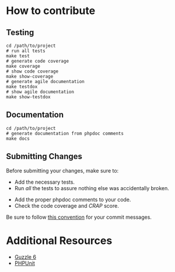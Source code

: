 # How to contribute

## Testing

    cd /path/to/project
    # run all tests
    make test
    # generate code coverage
    make coverage
    # show code coverage
    make show-coverage
    # generate agile documentation
    make testdox
    # show agile documentation
    make show-testdox


## Documentation

    cd /path/to/project
    # generate documentation from phpdoc comments
    make docs


## Submitting Changes

Before submitting your changes, make sure to:

* Add the necessary tests.
* Run _all_ the tests to assure nothing else was accidentally broken.
- Add the proper phpdoc comments to your code.
- Check the code coverage and _CRAP_ score.

Be sure to follow [this
convention](https://github.com/erlang/otp/wiki/Writing-good-commit-messages)
for your commit messages.


# Additional Resources

* [Guzzle 6](http://docs.guzzlephp.org/en/latest/quickstart.html)
* [PHPUnit](https://phpunit.de/)

